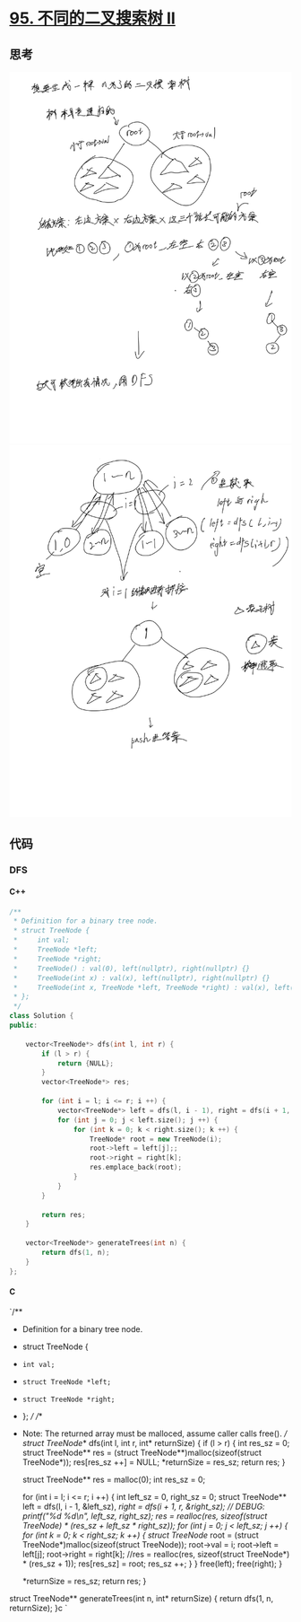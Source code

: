 # [95. 不同的二叉搜索树 II](https://leetcode.cn/problems/unique-binary-search-trees-ii/)

## 思考

![](../images/121.png)
![](../images/122.png)

## 代码

### DFS

#### C++

```c++
/**
 * Definition for a binary tree node.
 * struct TreeNode {
 *     int val;
 *     TreeNode *left;
 *     TreeNode *right;
 *     TreeNode() : val(0), left(nullptr), right(nullptr) {}
 *     TreeNode(int x) : val(x), left(nullptr), right(nullptr) {}
 *     TreeNode(int x, TreeNode *left, TreeNode *right) : val(x), left(left), right(right) {}
 * };
 */
class Solution {
public:

    vector<TreeNode*> dfs(int l, int r) {
        if (l > r) {
            return {NULL};
        }
        vector<TreeNode*> res;

        for (int i = l; i <= r; i ++) {
            vector<TreeNode*> left = dfs(l, i - 1), right = dfs(i + 1, r);
            for (int j = 0; j < left.size(); j ++) {
                for (int k = 0; k < right.size(); k ++) {
                    TreeNode* root = new TreeNode(i);
                    root->left = left[j];;
                    root->right = right[k];
                    res.emplace_back(root);
                }
            }
        }

        return res;
    }

    vector<TreeNode*> generateTrees(int n) {
        return dfs(1, n);
    }
};
```

#### C

`/**
 * Definition for a binary tree node.
 * struct TreeNode {
 *     int val;
 *     struct TreeNode *left;
 *     struct TreeNode *right;
 * };
 */
/**
 * Note: The returned array must be malloced, assume caller calls free().
 */
struct TreeNode** dfs(int l, int r, int* returnSize) {
    if (l > r) {
        int res_sz = 0;
        struct TreeNode** res = (struct TreeNode**)malloc(sizeof(struct TreeNode*));
        res[res_sz ++] = NULL;
        *returnSize = res_sz;
        return res;
    }

    struct TreeNode** res = malloc(0);
    int res_sz = 0;
    
    for (int i = l; i <= r; i ++) {
        int left_sz = 0, right_sz = 0;
        struct TreeNode** left = dfs(l, i - 1, &left_sz), **right = dfs(i + 1, r, &right_sz);
        // DEBUG: printf("%d %d\n", left_sz, right_sz);
        res = realloc(res, sizeof(struct TreeNode*) * (res_sz + left_sz * right_sz));
        for (int j = 0; j < left_sz; j ++) {
            for (int k = 0; k < right_sz; k ++) {
                struct TreeNode* root = (struct TreeNode*)malloc(sizeof(struct TreeNode));
                root->val = i;
                root->left = left[j];
                root->right = right[k];
                //res = realloc(res, sizeof(struct TreeNode*) * (res_sz + 1));
                res[res_sz] = root;
                res_sz ++;
            }
        }
        free(left);
        free(right);
    }

    *returnSize = res_sz;
    return res;
}

struct TreeNode** generateTrees(int n, int* returnSize) {
    return dfs(1, n, returnSize);
}c
`
